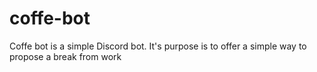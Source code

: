 # coffe-bot
Coffe bot is a simple Discord bot. It's purpose is to offer a simple way to propose a break from work
